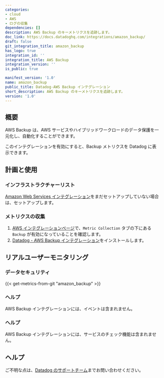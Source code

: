 ```yaml
---
categories:
- cloud
- AWS
- ログの収集
dependencies: []
description: AWS Backup のキーメトリクスを追跡します。
doc_link: https://docs.datadoghq.com/integrations/amazon_backup/
draft: false
git_integration_title: amazon_backup
has_logo: true
integration_id: ''
integration_title: AWS Backup
integration_version: ''
is_public: true

manifest_version: '1.0'
name: amazon_backup
public_title: Datadog-AWS Backup インテグレーション
short_description: AWS Backup のキーメトリクスを追跡します。
version: '1.0'
---
```


<!--  SOURCED FROM https://github.com/DataDog/dogweb -->
## 概要

AWS Backup は、AWS サービスやハイブリッドワークロードのデータ保護を一元化し、自動化することができます。

このインテグレーションを有効にすると、Backup メトリクスを Datadog に表示できます。

## 計画と使用

### インフラストラクチャーリスト

[Amazon Web Services インテグレーション][1]をまだセットアップしていない場合は、セットアップします。

### メトリクスの収集

1. [AWS インテグレーションページ][2]で、`Metric Collection` タブの下にある `Backup` が有効になっていることを確認します。
2. [Datadog - AWS Backup インテグレーション][3]をインストールします。

## リアルユーザーモニタリング

### データセキュリティ
{{< get-metrics-from-git "amazon_backup" >}}


### ヘルプ

AWS Backup インテグレーションには、イベントは含まれません。

### ヘルプ

AWS Backup インテグレーションには、サービスのチェック機能は含まれません。

## ヘルプ

ご不明な点は、[Datadog のサポートチーム][5]までお問い合わせください。

[1]: https://docs.datadoghq.com/ja/integrations/amazon_web_services/
[2]: https://app.datadoghq.com/integrations/amazon-web-services
[3]: https://app.datadoghq.com/integrations/amazon-backup
[4]: https://github.com/DataDog/dogweb/blob/prod/integration/amazon_backup/amazon_backup_metadata.csv
[5]: https://docs.datadoghq.com/ja/help/
